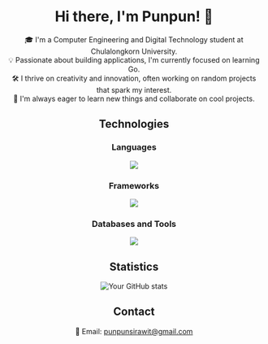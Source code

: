 <div align="center">
    
# Hi there, I'm Punpun! 👋

🎓  I'm a Computer Engineering and Digital Technology student at Chulalongkorn University.  
💡  Passionate about building applications, I'm currently focused on learning Go.  
🛠️  I thrive on creativity and innovation, often working on random projects that spark my interest.  
🌱  I'm always eager to learn new things and collaborate on cool projects.

## Technologies

### Languages
<a href="https://skillicons.dev">
    <img src="https://skillicons.dev/icons?i=js,ts,go" />
</a>

### Frameworks
<a href="https://skillicons.dev">
    <img src="https://skillicons.dev/icons?i=react,next,tailwind,express" />
</a>

### Databases and Tools
<a href="https://skillicons.dev">
    <img src="https://skillicons.dev/icons?i=postgres,prisma,postman,docker,git" />
</a>

## Statistics
![Your GitHub stats](https://github-readme-stats.vercel.app/api?username=punchanabu&show_icons=true)

## Contact
📧 Email: punpunsirawit@gmail.com

</div>
